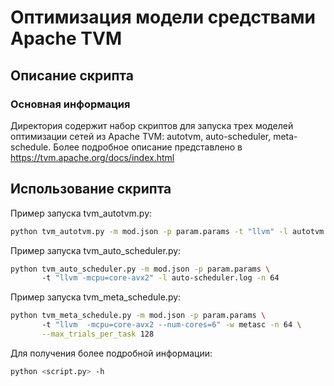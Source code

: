 # Оптимизация модели средствами Apache TVM

## Описание скрипта

### Основная информация

Директория содержит набор скриптов для запуска трех моделей оптимизации
сетей из Apache TVM: autotvm, auto-scheduler, meta-schedule. Более подробное
описание представлено в https://tvm.apache.org/docs/index.html

## Использование скрипта

Пример запуска tvm_autotvm.py: 

```bash
python tvm_autotvm.py -m mod.json -p param.params -t "llvm" -l autotvm.log
```

Пример запуска tvm_auto_scheduler.py: 

```bash
python tvm_auto_scheduler.py -m mod.json -p param.params \ 
       -t "llvm -mcpu=core-avx2" -l auto-scheduler.log -n 64
```

Пример запуска tvm_meta_schedule.py: 

```bash
python tvm_meta_schedule.py -m mod.json -p param.params \ 
       -t "llvm  -mcpu=core-avx2 --num-cores=6" -w metasc -n 64 \
       --max_trials_per_task 128
```

Для получения более подробной информации:

```bash
python <script.py> -h
```
